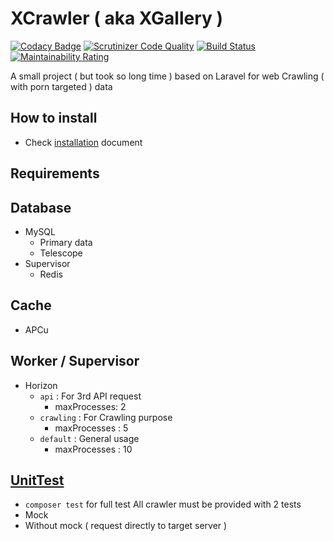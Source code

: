 # XCrawler ( aka XGallery )

[![Codacy Badge](https://app.codacy.com/project/badge/Grade/dc85a2bfa3b54b52908d5dc3836fd7ff)](https://www.codacy.com/gh/jooservices/XCrawler/dashboard?utm_source=github.com&amp;utm_medium=referral&amp;utm_content=jooservices/XCrawler&amp;utm_campaign=Badge_Grade)
[![Scrutinizer Code Quality](https://scrutinizer-ci.com/g/jooservices/XCrawler/badges/quality-score.png?b=develop)](https://scrutinizer-ci.com/g/jooservices/XCrawler/?branch=develop)
[![Build Status](https://scrutinizer-ci.com/g/jooservices/XCrawler/badges/build.png?b=develop)](https://scrutinizer-ci.com/g/jooservices/XCrawler/build-status/develop)
[![Maintainability Rating](https://sonarcloud.io/api/project_badges/measure?project=jooservices_XCrawler&metric=sqale_rating)](https://sonarcloud.io/dashboard?id=jooservices_XCrawler)

A small project ( but took so long time ) based on Laravel for web Crawling ( with porn targeted ) data

## How to install

- Check [installation](docs/Install.md) document

## Requirements

## Database

- MySQL
    - Primary data
    - Telescope
- Supervisor
    - Redis

## Cache

- APCu

## Worker / Supervisor

- Horizon
    - `api` : For 3rd API request
        - maxProcesses: 2
    - `crawling` : For Crawling purpose
        - maxProcesses : 5
    - `default` : General usage
        - maxProcesses : 10

## [UnitTest](docs/UnitTest.md)

- `composer test` for full test All crawler must be provided with 2 tests
- Mock
- Without mock ( request directly to target server )
